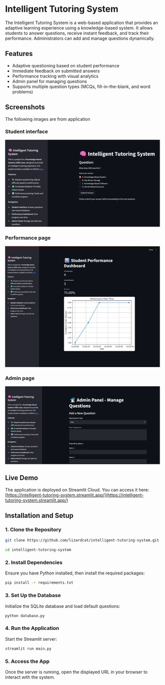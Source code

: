 # Intelligent Tutoring System

The Intelligent Tutoring System is a web-based application that provides an adaptive learning experience using a knowledge-based system. It allows students to answer questions, receive instant feedback, and track their performance. Administrators can add and manage questions dynamically.

## Features
- Adaptive questioning based on student performance
- Immediate feedback on submitted answers
- Performance tracking with visual analytics
- Admin panel for managing questions
- Supports multiple question types (MCQs, fill-in-the-blank, and word problems)

## Screenshots 
The following images are from application
### Student interface
![student interface](images\student_interface.png)
### Performance page
![performance](images\student_performance.png)
### Admin page
![admin controls](images\admin_interface.png)

## Live Demo
The application is deployed on Streamlit Cloud. You can access it here:  
[https://intelligent-tutoring-system.streamlit.app/](https://intelligent-tutoring-system.streamlit.app/)

## Installation and Setup

### 1. Clone the Repository
```sh
git clone https://github.com/lizardcat/intelligent-tutoring-system.git
```
```sh
cd intelligent-tutoring-system
```

### 2. Install Dependencies

Ensure you have Python installed, then install the required packages:

```sh
pip install -r requirements.txt
```

### 3. Set Up the Database

Initialize the SQLite database and load default questions:
```sh
python database.py
```

### 4. Run the Application

Start the Streamlit server:
```sh
streamlit run main.py
```

### 5. Access the App

Once the server is running, open the displayed URL in your browser to interact with the system.